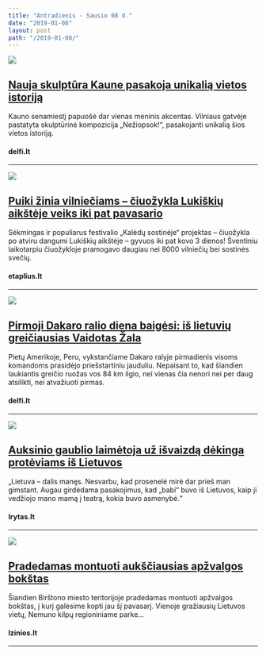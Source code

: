 ```yaml
---
title: "Antradienis - Sausio 08 d."
date: "2019-01-08"
layout: post
path: "/2019-01-08/"
---
```


<div class="post-item">
  <a href="https://m.delfi.lt/miestai/kaunas/article.php?id=80044681" target="_blank">
    <div class="post-img">
      <img src="https://g2.dcdn.lt/images/pix/800x500/03EDm67HQiI/skulptura-kaune-80044769.jpg">
    </div>
    </a>
  <div class="post-text">
    <a href="https://m.delfi.lt/miestai/kaunas/article.php?id=80044681" target="_blank">
      <h2>Nauja skulptūra Kaune pasakoja unikalią vietos istoriją</h2>
      </a>
    <p>Kauno senamiestį papuošė dar vienas meninis akcentas. Vilniaus gatvėje pastatyta skulptūrinė kompozicija „Nežiopsok!“, pasakojanti unikalią šios vietos istoriją.</p>
    <h4><i class="fa fa-globe"></i> delfi.lt</h4>
  </div>
</div>

<hr>

<div class="post-item">
  <a href="https://www.etaplius.lt/puiki-zinia-vilnieciams-ciuozykla-lukiskiu-aiksteje-veiks-iki-pat-pavasario" target="_blank">
    <div class="post-img">
      <img src="https://static.etaplius.lt/media/etaplius_gallery_image/5c3447bb801e0/pexels-photo-245387.jpeg">
    </div>
    </a>
  <div class="post-text">
    <a href="https://www.etaplius.lt/puiki-zinia-vilnieciams-ciuozykla-lukiskiu-aiksteje-veiks-iki-pat-pavasario" target="_blank">
      <h2>Puiki žinia vilniečiams – čiuožykla Lukiškių aikštėje veiks iki pat pavasario</h2>
      </a>
    <p>Sėkmingas ir populiarus festivalio „Kalėdų sostinėje“ projektas – čiuožykla po atviru dangumi Lukiškių aikštėje – gyvuos iki pat kovo 3 dienos! Šventiniu laikotarpiu čiuožykloje pramogavo daugiau nei 8000 vilniečių bei sostinės svečių.</p>
    <h4><i class="fa fa-globe"></i> etaplius.lt</h4>
  </div>
</div>

<hr>

<div class="post-item">
  <a href="https://m.delfi.lt/sportas/dakaras/article.php?id=80038913" target="_blank">
    <div class="post-img">
      <img src="https://g3.dcdn.lt/images/pix/800x500/MRfl9H9LWFI/vaidotas-zala-ir-saulius-jurgelenas-po-pirmojo-2019-uju-dakaro-greicio-80041535.jpg">
    </div>
    </a>
  <div class="post-text">
    <a href="https://m.delfi.lt/sportas/dakaras/article.php?id=80038913" target="_blank">
      <h2>Pirmoji Dakaro ralio diena baigėsi: iš lietuvių greičiausias Vaidotas Žala</h2>
      </a>
    <p>Pietų Amerikoje, Peru, vykstančiame Dakaro ralyje pirmadienis visoms komandoms prasidėjo priešstartiniu jauduliu. Nepaisant to, kad šiandien laukiantis greičio ruožas vos 84 km ilgio, nei vienas čia nenori nei per daug atsilikti, nei atvažiuoti pirmas.</p>
    <h4><i class="fa fa-globe"></i> delfi.lt</h4>
  </div>
</div>

<hr>

<div class="post-item">
  <a href="https://www.lrytas.lt/kultura/meno-pulsas/2019/01/08/news/-auksinio-gaublio-laimetoja-uz-isvaizda-dekinga-proteviams-is-lietuvos-8793322/" target="_blank">
    <div class="post-img">
      <img src="https://media.lrytas.lt/images/2019/01/08/073812354-eafe229d-454f-430f-918a-5632dd754c25.jpg">
    </div>
    </a>
  <div class="post-text">
    <a href="https://www.lrytas.lt/kultura/meno-pulsas/2019/01/08/news/-auksinio-gaublio-laimetoja-uz-isvaizda-dekinga-proteviams-is-lietuvos-8793322/" target="_blank">
      <h2>Auksinio gaublio laimėtoja už išvaizdą dėkinga protėviams iš Lietuvos</h2>
      </a>
    <p>„Lietuva – dalis manęs. Nesvarbu, kad prosenelė mirė dar prieš man gimstant. Augau girdėdama pasakojimus, kad „babi“ buvo iš Lietuvos, kaip ji vedžiojo mano mamą į teatrą, kokia buvo asmenybė.“</p>
    <h4><i class="fa fa-globe"></i> lrytas.lt</h4>
  </div>
</div>

<hr>

<div class="post-item">
  <a href="https://www.lzinios.lt/Gimtasis-krastas/pradedamas-montuoti-auksciausias-apzvalgos-bokstas/279445" target="_blank">
    <div class="post-img">
      <img src="https://www.lzinios.lt/lzinios/priedai/000279/445/MAIN_000x000.jpg">
    </div>
    </a>
  <div class="post-text">
    <a href="https://www.lzinios.lt/Gimtasis-krastas/pradedamas-montuoti-auksciausias-apzvalgos-bokstas/279445" target="_blank">
      <h2>Pradedamas montuoti aukščiausias apžvalgos bokštas</h2>
      </a>
    <p>Šiandien Birštono miesto teritorijoje pradedamas montuoti apžvalgos bokštas, į kurį galėsime kopti jau šį pavasarį. Vienoje gražiausių Lietuvos vietų, Nemuno kilpų regioniniame parke...</p>
    <h4><i class="fa fa-globe"></i> lzinios.lt</h4>
  </div>
</div>

<hr>






